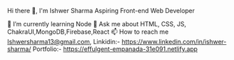 Hi there 👋, I'm Ishwer Sharma
Aspiring Front-end Web Developer

🌱 I’m currently learning Node
💬 Ask me about HTML, CSS, JS, ChakraUI,MongoDB,Firebase,React
📫 How to reach me Ishwersharma13@gmail.com,
Linkidin:- https://www.linkedin.com/in/ishwer-sharma/
Portfolio:- https://effulgent-empanada-31e091.netlify.app
